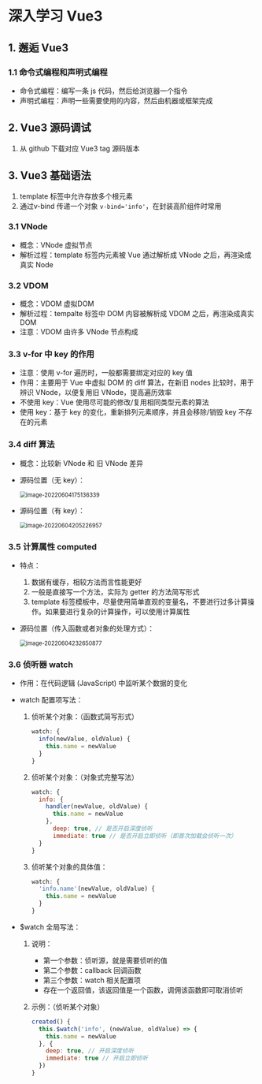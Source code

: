 # 深入学习 Vue3

## 1. 邂逅 Vue3

### 1.1 命令式编程和声明式编程

* 命令式编程：编写一条 js 代码，然后给浏览器一个指令
* 声明式编程：声明一些需要使用的内容，然后由机器或框架完成

## 2. Vue3 源码调试

1. 从 github 下载对应 Vue3 tag 源码版本

## 3. Vue3 基础语法

1. template 标签中允许存放多个根元素
2. 通过v-bind 传递一个对象 `v-bind='info'`，在封装高阶组件时常用

### 3.1 VNode

* 概念：VNode 虚拟节点
* 解析过程：template 标签内元素被 Vue 通过解析成  VNode 之后，再渲染成真实 Node

### 3.2 VDOM

* 概念：VDOM 虚拟DOM
* 解析过程：tempalte 标签中 DOM 内容被解析成 VDOM 之后，再渲染成真实 DOM
* 注意：VDOM 由许多 VNode 节点构成

### 3.3 v-for 中 key 的作用

* 注意：使用 v-for 遍历时，一般都需要绑定对应的 key 值
* 作用：主要用于 Vue 中虚拟 DOM 的 diff 算法，在新旧 nodes 比较时，用于辨识 VNode，以便复用旧 VNode，提高遍历效率
* 不使用 key：Vue 使用尽可能的修改/复用相同类型元素的算法
* 使用 key：基于 key 的变化，重新排列元素顺序，并且会移除/销毁 key 不存在的元素

### 3.4 diff 算法

* 概念：比较新 VNode 和 旧 VNode 差异

* 源码位置（无 key）：

  <img src="C:\Users\Administrator\Desktop\Vue3+TypeScript\Vue3-notes\【课堂笔记】深入学习 Vue3.assets\image-20220604175136339.png" alt="image-20220604175136339" style="zoom: 80%;" />

* 源码位置（有 key）：

  <img src="C:\Users\Administrator\Desktop\Vue3+TypeScript\Vue3-notes\【课堂笔记】深入学习 Vue3.assets\image-20220604205226957.png" alt="image-20220604205226957" style="zoom:80%;" />

### 3.5 计算属性 computed

* 特点：

  1. 数据有缓存，相较方法而言性能更好
  2. 一般是直接写一个方法，实际为 getter 的方法简写形式
  3. template 标签模板中，尽量使用简单直观的变量名，不要进行过多计算操作。如果要进行复杂的计算操作，可以使用计算属性

* 源码位置（传入函数或者对象的处理方式）：

  <img src="C:\Users\Administrator\Desktop\Vue3+TypeScript\Vue3-notes\【课堂笔记】深入学习 Vue3.assets\image-20220604232650877.png" alt="image-20220604232650877" style="zoom:80%;" />

### 3.6 侦听器 watch

* 作用：在代码逻辑 (JavaScript) 中监听某个数据的变化

* watch 配置项写法：

  1. 侦听某个对象：（函数式简写形式）

     ```javascript
     watch: {
       info(newValue, oldValue) {
         this.name = newValue
       }
     }
     ```

  2. 侦听某个对象：（对象式完整写法）

     ```javascript
     watch: {
       info: {
         handler(newValue, oldValue) {
           this.name = newValue
         },
           deep: true, // 是否开启深度侦听
           immediate: true // 是否开启立即侦听（即首次加载会侦听一次） 
       }
     }
     ```

  3. 侦听某个对象的具体值：

     ```javascript
     watch: {
       'info.name'(newValue, oldValue) {
         this.name = newValue
       }
     }
     ```

* $watch 全局写法：

  1. 说明：

     * 第一个参数：侦听源，就是需要侦听的值
     * 第二个参数：callback 回调函数
     * 第三个参数：watch 相关配置项
     * 存在一个返回值，该返回值是一个函数，调佣该函数即可取消侦听

  2. 示例：（侦听某个对象）

     ```javascript
     created() {
       this.$watch('info', (newValue, oldValue) => {
         this.name = newValue
       }, {
         deep: true, // 开启深度侦听
         immediate: true // 开启立即侦听
       })
     }
     ```

     
